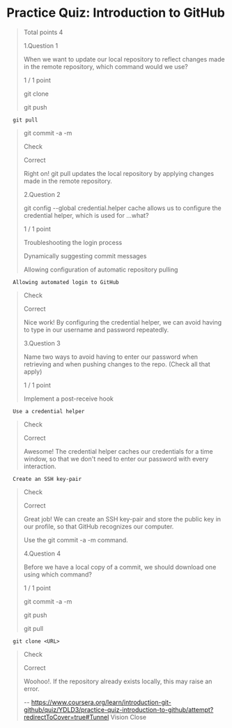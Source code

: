 # Practice Quiz: Introduction to GitHub
> 
> Total points 4
> 
>  1.Question 1
> 
> When we want to update our local repository to reflect changes made in the remote repository, which command would we use?
> 
> 1 / 1 point 
> 
>  git clone <URL> 
> 
>  git push 
> 

      git pull 
> 
>  git commit -a -m 
> 
> Check
> 
> Correct
> 
> Right on! git pull updates the local repository by applying changes made in the remote repository.
> 
>  2.Question 2
> 
> git config --global credential.helper cache allows us to configure the credential helper, which is used for ...what?
> 
> 1 / 1 point 
> 
>  Troubleshooting the login process 
> 
>  Dynamically suggesting commit messages 
> 
>  Allowing configuration of automatic repository pulling 
> 

      Allowing automated login to GitHub 
> 
> Check
> 
> Correct
> 
> Nice work! By configuring the credential helper, we can avoid having to type in our username and password repeatedly.
> 
>  3.Question 3
> 
> Name two ways to avoid having to enter our password when retrieving and when pushing changes to the repo. (Check all that apply)
> 
> 1 / 1 point 
> 
>  Implement a post-receive hook 
> 

      Use a credential helper 
> 
> Check
> 
> Correct
> 
> Awesome! The credential helper caches our credentials for a time window, so that we don't need to enter our password with every interaction.
> 

      Create an SSH key-pair 
> 
> Check
> 
> Correct
> 
> Great job! We can create an SSH key-pair and store the public key in our profile, so that GitHub recognizes our computer.
> 
>  Use the git commit -a -m command. 
> 
>  4.Question 4
> 
> Before we have a local copy of a commit, we should download one using which command?
> 
> 1 / 1 point 
> 
>  git commit -a -m 
> 
>  git push 
> 
>  git pull 
> 

      git clone <URL> 
> 
> Check
> 
> Correct
> 
> Woohoo!. If the repository already exists locally, this may raise an error.
>
> -- https://www.coursera.org/learn/introduction-git-github/quiz/YDLD3/practice-quiz-introduction-to-github/attempt?redirectToCover=true#Tunnel Vision Close
